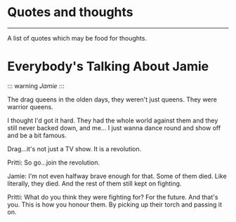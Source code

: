 # Quotes and thoughts
<hr>
A list of quotes which may be food for thoughts.

# Everybody's Talking About Jamie


::: warning
*Jamie*
:::

The drag queens in the olden days, they weren't just queens. They were warrior queens.

I thought I'd got it hard.
They had the whole world against them and they still never backed down, and me...
I just wanna dance round and show off and be a bit famous.

Drag...it's not just a TV show.
It is a revolution.

Pritti:
So go...join the revolution.

Jamie:
I'm not even halfway brave enough for that. Some of them died. Like literally, they died.
And the rest of them still kept on fighting.

Pritti:
What do you think they were fighting for?
For the future.
And that's you.
This is how you honour them.
By picking up their torch and passing it on.
